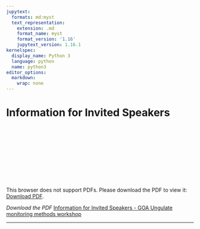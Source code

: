 ```yaml
---
jupytext:
  formats: md:myst
  text_representation:
    extension: .md
    format_name: myst
    format_version: '1.16'
    jupytext_version: 1.16.1
kernelspec:
  display_name: Python 3
  language: python
  name: python3
editor_options:
  markdown:
    wrap: none
---
```


# Information for Invited Speakers

<object data="https://ab-rcsc.github.io/GOA_Ungulate-monitoring-methods-workshop/_downloads
/85cebce89b0b7fe4dcf5ed1ddaeac3c3/Information-Package-for-Invited-Speakers-May-7-2024.pdf/pdf" width="840px" height="660px">
    <embed src="https://ab-rcsc.github.io/GOA_Ungulate-monitoring-methods-workshop/_downloads
/85cebce89b0b7fe4dcf5ed1ddaeac3c3/Monitoring-Methods-Workshop-Agenda-May-9-2024-Post.pdf">
        <p>This browser does not support PDFs. Please download the PDF to view it: <a href="https://ab-rcsc.github.io/GOA_Ungulate-monitoring-methods-workshop/_downloads
/85cebce89b0b7fe4dcf5ed1ddaeac3c3/Information-Package-for-Invited-Speakers-May-7-2024.pdf">Download PDF</a>.</p>
    </embed>
</object>   

*Download the PDF* [Information for Invited Speakers - GOA Ungulate monitoring methods workshop](./files/Information-Package-for-Invited-Speakers-May-7-2024.pdf)                                                       

***